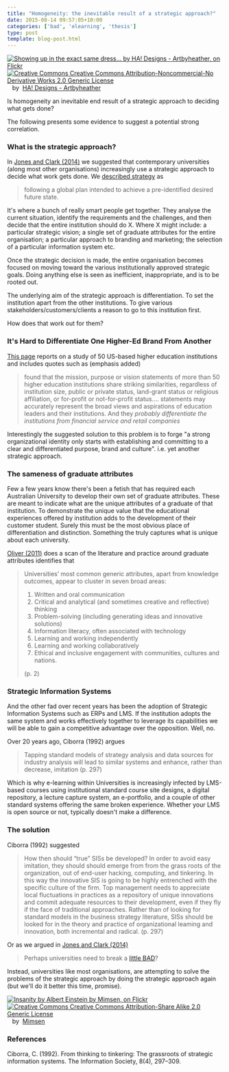```yaml
---
title: "Homogeneity: the inevitable result of a strategic approach?"
date: 2015-08-14 09:57:05+10:00
categories: ['bad', 'elearning', 'thesis']
type: post
template: blog-post.html
---
```

[![Showing up in the exact same dress... by HA! Designs - Artbyheather, on Flickr](https://farm4.static.flickr.com/3131/3353909126_52ff6ee4c7_m.jpg "Showing up in the exact same dress... by HA! Designs - Artbyheather, on Flickr")](https://www.flickr.com/photos/hadesigns/3353909126/)  
[![Creative Commons Creative Commons Attribution-Noncommercial-No Derivative Works 2.0 Generic License](http://i.creativecommons.org/l/by-nc-nd/2.0/80x15.png "Creative Commons Creative Commons Attribution-Noncommercial-No Derivative Works 2.0 Generic License")](http://creativecommons.org/licenses/by-nc-nd/2.0/)   by  [](https://www.flickr.com/people/hadesigns/)[HA! Designs - Artbyheather](https://www.flickr.com/people/hadesigns/) [](http://www.imagecodr.org/)

Is homogeneity an inevitable end result of a strategic approach to deciding what gets done?

The following presents some evidence to suggest a potential strong correlation.

### What is the strategic approach?

In [Jones and Clark (2014)](/blog2/2014/09/21/breaking-bad-to-bridge-the-realityrhetoric-chasm/) we suggested that contemporary universities (along most other organisations) increasingly use a strategic approach to decide what work gets done. We [described strategy](/blog2/2014/09/21/breaking-bad-to-bridge-the-realityrhetoric-chasm/#badset) as

> following a global plan intended to achieve a pre-identified desired future state.

It's where a bunch of really smart people get together. They analyse the current situation, identify the requirements and the challenges, and then decide that the entire institution should do X. Where X might include: a particular strategic vision; a single set of graduate attributes for the entire organisation; a particular approach to branding and marketing; the selection of a particular information system etc.

Once the strategic decision is made, the entire organisation becomes focused on moving toward the various institutionally approved strategic goals. Doing anything else is seen as inefficient, inappropriate, and is to be rooted out.

The underlying aim of the strategic approach is differentiation. To set the institution apart from the other institutions. To give various stakeholders/customers/clients a reason to go to this institution first.

How does that work out for them?

### It's Hard to Differentiate One Higher-Ed Brand From Another

[This page](http://www.gallup.com/businessjournal/184538/hard-differentiate-one-higher-brand.aspx) reports on a study of 50 US-based higher education institutions and includes quotes such as (emphasis added)

> found that the mission, purpose or vision statements of more than 50 higher education institutions share striking similarities, regardless of institution size, public or private status, land-grant status or religious affiliation, or for-profit or not-for-profit status.... statements may accurately represent the broad views and aspirations of education leaders and their institutions. And they _probably differentiate the institutions from financial service and retail companies_

Interestingly the suggested solution to this problem is to forge "a strong organizational identity only starts with establishing and committing to a clear and differentiated purpose, brand and culture". i.e. yet another strategic approach.

### The sameness of graduate attributes

Few a few years know there's been a fetish that has required each Australian University to develop their own set of graduate attributes. These are meant to indicate what are the unique attributes of a graduate of that institution. To demonstrate the unique value that the educational experiences offered by institution adds to the development of their customer student. Surely this must be the most obvious place of differentiation and distinction. Something the truly captures what is unique about each university.

[Oliver (2011)](http://www.olt.gov.au/system/files/resources/Assuring%20graduate%20outcomes.%20ALTC%20Good%20practice%20report.%20Oliver,%20B%202011.pdf) does a scan of the literature and practice around graduate attributes identifies that

> Universities’ most common generic attributes, apart from knowledge outcomes, appear to cluster in seven broad areas:
> 
> 1. Written and oral communication
> 2. Critical and analytical (and sometimes creative and reflective) thinking
> 3. Problem-solving (including generating ideas and innovative solutions)
> 4. Information literacy, often associated with technology
> 5. Learning and working independently
> 6. Learning and working collaboratively
> 7. Ethical and inclusive engagement with communities, cultures and nations.
> 
> (p. 2)

### Strategic Information Systems

And the other fad over recent years has been the adoption of Strategic Information Systems such as ERPs and LMS. If the institution adopts the same system and works effectively together to leverage its capabilities we will be able to gain a competitive advantage over the opposition. Well, no.

Over 20 years ago, Ciborra (1992) argues

> Tapping standard models of strategy analysis and data sources for industry analysis will lead to similar systems and enhance, rather than decrease, imitation (p. 297)

Which is why e-learning within Universities is increasingly infected by LMS-based courses using institutional standard course site designs, a digital repository, a lecture capture system, an e-portfolio, and a couple of other standard systems offering the same broken experience. Whether your LMS is open source or not, typically doesn't make a difference.

### The solution

Ciborra (1992) suggested

> How then should “true” SISs be developed? In order to avoid easy imitation, they should should emerge from from the grass roots of the organization, out of end-user hacking, computing, and tinkering. In this way the innovative SIS is going to be highly entrenched with the specific culture of the firm. Top management needs to appreciate local fluctuations in practices as a repository of unique innovations and commit adequate resources to their development, even if they fly if the face of traditional approaches. Rather than of looking for standard models in the business strategy literature, SISs should be looked for in the theory and practice of organizational leaming and innovation, both incremental and radical. (p. 297)

Or as we argued in [Jones and Clark (2014)](/blog2/2014/09/21/breaking-bad-to-bridge-the-realityrhetoric-chasm/#badset)

> Perhaps universities need to break a [little BAD](/blog2/2014/09/21/breaking-bad-to-bridge-the-realityrhetoric-chasm/#badset)?

Instead, universities like most organisations, are attempting to solve the problems of the strategic approach by doing the strategic approach again (but we'll do it better this time, promise).

[![Insanity by Albert Einstein by Mimsen, on Flickr](https://farm4.static.flickr.com/3460/5833467301_35576ef39f.jpg "Insanity by Albert Einstein by Mimsen, on Flickr")](https://www.flickr.com/photos/11025908@N02/5833467301/)  
[![Creative Commons Creative Commons Attribution-Share Alike 2.0 Generic License](http://i.creativecommons.org/l/by-sa/2.0/80x15.png "Creative Commons Creative Commons Attribution-Share Alike 2.0 Generic License")](http://creativecommons.org/licenses/by-sa/2.0/)   by  [](https://www.flickr.com/people/11025908@N02/)[Mimsen](https://www.flickr.com/people/11025908@N02/) [](http://www.imagecodr.org/)

### References

Ciborra, C. (1992). From thinking to tinkering: The grassroots of strategic information systems. The Information Society, 8(4), 297–309.